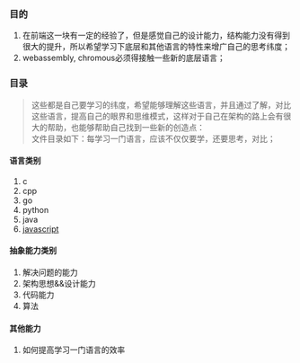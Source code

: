 ### 目的
1. 在前端这一块有一定的经验了，但是感觉自己的设计能力，结构能力没有得到很大的提升，所以希望学习下底层和其他语言的特性来增广自己的思考纬度；
2. webassembly, chromous必须得接触一些新的底层语言；

### 目录
> 这些都是自己要学习的纬度，希望能够理解这些语言，并且通过了解，对比这些语言，提高自己的眼界和思维模式，这样对于自己在架构的路上会有很大的帮助，也能够帮助自己找到一些新的创造点：   
> 文件目录如下：每学习一门语言，应该不仅仅要学，还要思考，对比；   

#### 语言类别
1. c
2. cpp
3. go
4. python
5. java
6. [javascript](https://github.com/guimeisang/DeepLearning/tree/master/Javascript)

#### 抽象能力类别
1. 解决问题的能力
2. 架构思想&&设计能力
3. 代码能力
4. 算法


#### 其他能力
1. 如何提高学习一门语言的效率
